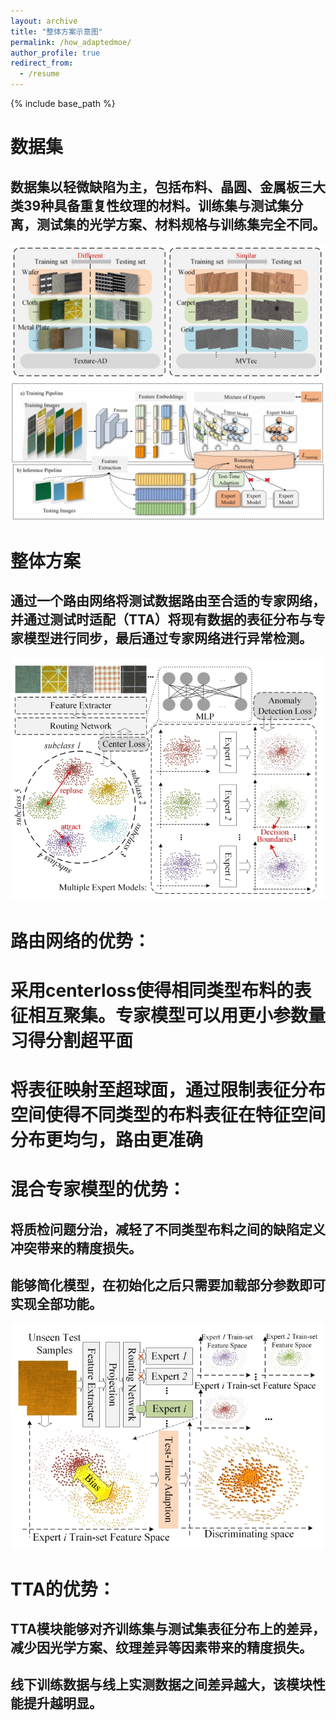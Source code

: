 ```yaml
---
layout: archive
title: "整体方案示意图"
permalink: /how_adaptedmoe/
author_profile: true
redirect_from:
  - /resume
---
```

{% include base_path %}
# 数据集
## 数据集以轻微缺陷为主，包括布料、晶圆、金属板三大类39种具备重复性纹理的材料。训练集与测试集分离，测试集的光学方案、材料规格与训练集完全不同。
<center>
  <img src="https://github.com/ray3572/AdaptedMoE_web/blob/gh-pages/images/adaptedmoe/dataset.png">
</center> 


<center>
  <img src="https://github.com/ray3572/AdaptedMoE_web/blob/gh-pages/images/adaptedmoe/overview.png">
</center> 

# 整体方案
## 通过一个路由网络将测试数据路由至合适的专家网络，并通过测试时适配（TTA）将现有数据的表征分布与专家模型进行同步，最后通过专家网络进行异常检测。

<center>
  <img src="https://github.com/ray3572/AdaptedMoE_web/blob/gh-pages/images/adaptedmoe/MoE.png">
</center> 

# 路由网络的优势：
# 采用centerloss使得相同类型布料的表征相互聚集。专家模型可以用更小参数量习得分割超平面
# 将表征映射至超球面，通过限制表征分布空间使得不同类型的布料表征在特征空间分布更均匀，路由更准确

# 混合专家模型的优势：
## 将质检问题分治，减轻了不同类型布料之间的缺陷定义冲突带来的精度损失。
## 能够简化模型，在初始化之后只需要加载部分参数即可实现全部功能。
<center>
  <img src="https://github.com/ray3572/AdaptedMoE_web/blob/gh-pages/images/adaptedmoe/TTA.png">
</center> 

# TTA的优势：
## TTA模块能够对齐训练集与测试集表征分布上的差异，减少因光学方案、纹理差异等因素带来的精度损失。
## 线下训练数据与线上实测数据之间差异越大，该模块性能提升越明显。







